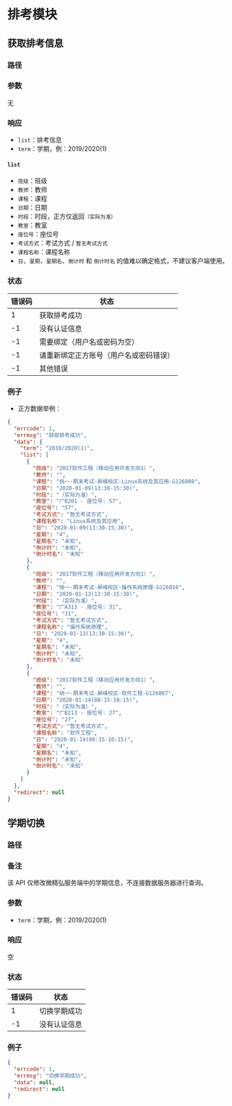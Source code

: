 # 排考模块

## 获取排考信息

### 路径

<Route method="GET" :auth="true" path="/api/ycjw/exam" />

### 参数

无

### 响应

- `list`：排考信息
- `term`：学期，例：2019/2020(1)

#### `list`

- `班级`：班级
- `教师`：教师
- `课程`：课程
- `日期`：日期
- `时段`：时段，正方仅返回`（实际为准）`
- `教室`：教室
- `座位号`：座位号
- `考试方式`：考试方式 / `暂无考试方式`
- `课程名称`：课程名称
- `日`、`星期`、`星期名`、`倒计时` 和 `倒计时名` 的值难以确定格式，不建议客户端使用。

### 状态

| 错误码 | 状态                                   |
| ------ | -------------------------------------- |
| 1      | 获取排考成功                           |
| -1     | 没有认证信息                           |
| -1     | 需要绑定（用户名或密码为空）           |
| -1     | 请重新绑定正方账号（用户名或密码错误） |
| -1     | 其他错误                               |

### 例子

- 正方数据举例：

```json
{
  "errcode": 1,
  "errmsg": "获取排考成功",
  "data": {
    "term": "2019/2020(1)",
    "list": [
      {
        "班级": "2017软件工程（移动应用开发方向1）",
        "教师": "",
        "课程": "统一-期末考试-屏峰校区-Linux系统及其应用-G126008",
        "日期": "2020-01-09(13:30-15:30)",
        "时段": "（实际为准）",
        "教室": "广B201 - 座位号: 57",
        "座位号": "57",
        "考试方式": "暂无考试方式",
        "课程名称": "Linux系统及其应用",
        "日": "2020-01-09(13:30-15:30)",
        "星期": "4",
        "星期名": "未知",
        "倒计时": "未知",
        "倒计时名": "未知"
      },
      {
        "班级": "2017软件工程（移动应用开发方向1）",
        "教师": "",
        "课程": "统一-期末考试-屏峰校区-操作系统原理-G126016",
        "日期": "2020-01-13(13:30-15:30)",
        "时段": "（实际为准）",
        "教室": "广A313 - 座位号: 31",
        "座位号": "31",
        "考试方式": "暂无考试方式",
        "课程名称": "操作系统原理",
        "日": "2020-01-13(13:30-15:30)",
        "星期": "4",
        "星期名": "未知",
        "倒计时": "未知",
        "倒计时名": "未知"
      },
      {
        "班级": "2017软件工程（移动应用开发方向1）",
        "教师": "",
        "课程": "统一-期末考试-屏峰校区-软件工程-G126067",
        "日期": "2020-01-14(08:15-10:15)",
        "时段": "（实际为准）",
        "教室": "广B213 - 座位号: 27",
        "座位号": "27",
        "考试方式": "暂无考试方式",
        "课程名称": "软件工程",
        "日": "2020-01-14(08:15-10:15)",
        "星期": "4",
        "星期名": "未知",
        "倒计时": "未知",
        "倒计时名": "未知"
      }
    ]
  },
  "redirect": null
}
```


## 学期切换

### 路径

<Route method="PUT" :auth="true" path="/api/Ycjw/exam" />

### 备注

该 API 仅修改微精弘服务端中的学期信息，不连接数据服务器进行查询。

### 参数

- `term`：学期，例：2019/2020(1)

### 响应

空

### 状态

| 错误码 | 状态         |
| ------ | ------------ |
| 1      | 切换学期成功 |
| -1     | 没有认证信息 |

### 例子

```json
{
  "errcode": 1,
  "errmsg": "切换学期成功",
  "data": null,
  "redirect": null
}
```
